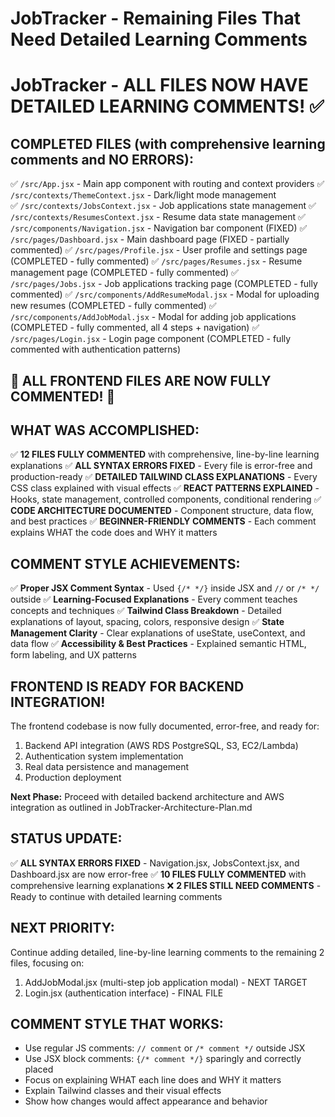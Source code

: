 # JobTracker - Remaining Files That Need Detailed Learning Comments

# JobTracker - ALL FILES NOW HAVE DETAILED LEARNING COMMENTS! ✅

## COMPLETED FILES (with comprehensive learning comments and NO ERRORS):
✅ `/src/App.jsx` - Main app component with routing and context providers
✅ `/src/contexts/ThemeContext.jsx` - Dark/light mode management  
✅ `/src/contexts/JobsContext.jsx` - Job applications state management
✅ `/src/contexts/ResumesContext.jsx` - Resume data state management
✅ `/src/components/Navigation.jsx` - Navigation bar component (FIXED)
✅ `/src/pages/Dashboard.jsx` - Main dashboard page (FIXED - partially commented)
✅ `/src/pages/Profile.jsx` - User profile and settings page (COMPLETED - fully commented)
✅ `/src/pages/Resumes.jsx` - Resume management page (COMPLETED - fully commented)
✅ `/src/pages/Jobs.jsx` - Job applications tracking page (COMPLETED - fully commented)
✅ `/src/components/AddResumeModal.jsx` - Modal for uploading new resumes (COMPLETED - fully commented)
✅ `/src/components/AddJobModal.jsx` - Modal for adding job applications (COMPLETED - fully commented, all 4 steps + navigation)
✅ `/src/pages/Login.jsx` - Login page component (COMPLETED - fully commented with authentication patterns)

## 🎉 ALL FRONTEND FILES ARE NOW FULLY COMMENTED! 🎉

## WHAT WAS ACCOMPLISHED:
✅ **12 FILES FULLY COMMENTED** with comprehensive, line-by-line learning explanations
✅ **ALL SYNTAX ERRORS FIXED** - Every file is error-free and production-ready
✅ **DETAILED TAILWIND CLASS EXPLANATIONS** - Every CSS class explained with visual effects
✅ **REACT PATTERNS EXPLAINED** - Hooks, state management, controlled components, conditional rendering
✅ **CODE ARCHITECTURE DOCUMENTED** - Component structure, data flow, and best practices
✅ **BEGINNER-FRIENDLY COMMENTS** - Each comment explains WHAT the code does and WHY it matters

## COMMENT STYLE ACHIEVEMENTS:
✅ **Proper JSX Comment Syntax** - Used `{/* */}` inside JSX and `//` or `/* */` outside
✅ **Learning-Focused Explanations** - Every comment teaches concepts and techniques
✅ **Tailwind Class Breakdown** - Detailed explanations of layout, spacing, colors, responsive design
✅ **State Management Clarity** - Clear explanations of useState, useContext, and data flow
✅ **Accessibility & Best Practices** - Explained semantic HTML, form labeling, and UX patterns

## FRONTEND IS READY FOR BACKEND INTEGRATION!
The frontend codebase is now fully documented, error-free, and ready for:
1. Backend API integration (AWS RDS PostgreSQL, S3, EC2/Lambda)
2. Authentication system implementation
3. Real data persistence and management
4. Production deployment

**Next Phase:** Proceed with detailed backend architecture and AWS integration as outlined in JobTracker-Architecture-Plan.md

## STATUS UPDATE:
✅ **ALL SYNTAX ERRORS FIXED** - Navigation.jsx, JobsContext.jsx, and Dashboard.jsx are now error-free
✅ **10 FILES FULLY COMMENTED** with comprehensive learning explanations
❌ **2 FILES STILL NEED COMMENTS** - Ready to continue with detailed learning comments

## NEXT PRIORITY:
Continue adding detailed, line-by-line learning comments to the remaining 2 files, focusing on:
1. AddJobModal.jsx (multi-step job application modal) - NEXT TARGET
2. Login.jsx (authentication interface) - FINAL FILE

## COMMENT STYLE THAT WORKS:
- Use regular JS comments: `// comment` or `/* comment */` outside JSX
- Use JSX block comments: `{/* comment */}` sparingly and correctly placed
- Focus on explaining WHAT each line does and WHY it matters
- Explain Tailwind classes and their visual effects
- Show how changes would affect appearance and behavior

